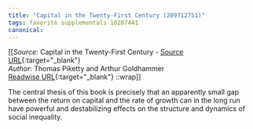 ```yaml
---
title: "Capital in the Twenty-First Century (209712751)"
tags: favorite supplementals-10287441
canonical: 
---
```


[[_Source_: Capital in the Twenty-First Century - [Source URL](){:target="_blank"}<br>
_Author_: Thomas Piketty and Arthur Goldhammer<br>
[Readwise URL](https://readwise.io/open/209712751){:target="_blank"}
::wrap]]

The central thesis of this book is precisely that an apparently small gap between the return on capital and the rate of growth can in the long run have powerful and destabilizing effects on the structure and dynamics of social inequality.
